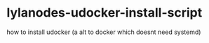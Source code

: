 # lylanodes-udocker-install-script
how to install udocker (a alt to docker which doesnt need systemd)
